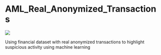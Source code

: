 # AML_Real_Anonymized_Transactions

![](http://www.bankingexchange.com/media/k2/items/cache/cbb9e8c3601b4f479a17bf72c5aad1e8_XL.jpg?t=1520279166)

Using financial dataset with real anonymized transactions to highlight suspicious activity using machine learning

